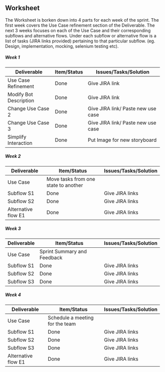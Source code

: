 ## Worksheet
The Worksheet is borken down into 4 parts for each week of the sprint. The first week covers the Use Case refinement section of the Deliverable. The next 3 weeks focuses on each of the Use Case and their corresponding subflows and alternative flows. Under each subflow or alternative flow is a list of tasks (JIRA links provided) pertaining to that particular subflow. (eg. Design, implementation, mocking, selenium testing etc).

##### Week 1

| Deliverable   | Item/Status   |  Issues/Tasks/Solution
| ------------- | ------------  |  ------------
| Use Case Refinement      | Done          | Give JIRA link
| Modify Bot Description      | Done             | Give JIRA link
| Change Use Case 2     | Done             |  Give JIRA link/ Paste new use case
| Change Use Case 3     | Done             |  Give JIRA link/ Paste new use case
| Simplify Interaction      | Done             |  Put Image for new storyboard

##### Week 2

| Deliverable   | Item/Status   |  Issues/Tasks/Solution
| ------------- | ------------  |  ------------
| Use Case      | Move tasks from one state to another          | &nbsp;
| Subflow S1    | Done             |  Give JIRA links
| Subflow S2     | Done            |  Give JIRA links
| Alternative flow E1     | Done             | Give JIRA links
##### Week 3

| Deliverable   | Item/Status   |  Issues/Tasks/Solution
| ------------- | ------------  |  ------------
| Use Case      | Sprint Summary and Feedback          | &nbsp;
| Subflow S1     | Done             | Give JIRA links
| Subflow S2     | Done             |  Give JIRA links
| Subflow S3     | Done             |  Give JIRA links

##### Week 4

| Deliverable   | Item/Status   |  Issues/Tasks/Solution
| ------------- | ------------  |  ------------
| Use Case      | Schedule a meeting for the team          | &nbsp;
| Subflow S1     | Done             |  Give JIRA links
| Subflow S2     | Done             |  Give JIRA links
| Subflow S3     | Done             |  Give JIRA links
| Alternative flow E1| Done    | Give JIRA links
